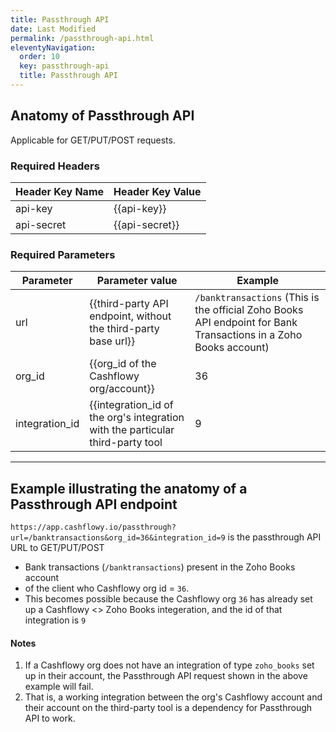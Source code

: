 ```yaml
---
title: Passthrough API
date: Last Modified 
permalink: /passthrough-api.html
eleventyNavigation:
  order: 10
  key: passthrough-api
  title: Passthrough API
---
```

## Anatomy of Passthrough API

Applicable for GET/PUT/POST requests.

### Required Headers
| **Header Key Name** | **Header Key Value** |
|---------------------|-----------------------|
| api-key             | {{api-key}}           |
| api-secret          | {{api-secret}}        |

### Required Parameters
| **Parameter** | **Parameter value** | **Example** |
|---------------------|-----------------------|-----------|
| url             | {{third-party API endpoint, without the third-party base url}}           | `/banktransactions` (This is the official Zoho Books API endpoint for Bank Transactions in a Zoho Books account) |
| org_id          | {{org_id of the Cashflowy org/account}}        | 36 |
| integration_id          | {{integration_id of the org's integration with the particular third-party tool         | 9 |

---
## Example illustrating the anatomy of a Passthrough API endpoint
`https://app.cashflowy.io/passthrough?url=/banktransactions&org_id=36&integration_id=9` is the passthrough API URL to GET/PUT/POST
* Bank transactions (`/banktransactions`) present in the Zoho Books account
* of the client who Cashflowy org id = `36`.
* This becomes possible because the Cashflowy org `36` has already set up a Cashflowy <> Zoho Books integeration, and the id of that integration is `9`

#### Notes
1. If a Cashflowy org does not have an integration of type `zoho_books` set up in their account, the Passthrough API request shown in the above example will fail. 
2. That is, a working integration between the org's Cashflowy account and their account on the third-party tool is a dependency for Passthrough API to work.